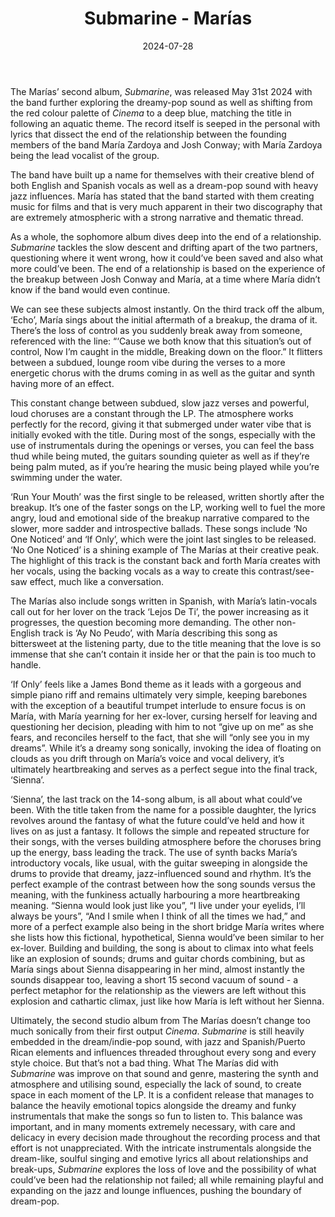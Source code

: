﻿---
layout: default
title: Submarine - Marías
description:
date: '2024-07-28'
categories:
  - Album
img: https://vinilo.co.uk/cdn/shop/files/The-Marias-Submarine_300x300.jpg?v=1710171189
rating: 8.7
---

The Marías’ second album, _Submarine_, was released May 31st 2024 with the band further exploring the dreamy-pop sound as well as shifting from the red colour palette of _Cinema_ to a deep blue, matching the title in following an aquatic theme. The record itself is seeped in the personal with lyrics that dissect the end of the relationship between the founding members of the band María Zardoya and Josh Conway; with María Zardoya being the lead vocalist of the group.

The band have built up a name for themselves with their creative blend of both English and Spanish vocals as well as a dream-pop sound with heavy jazz influences. María has stated that the band started with them creating music for films and that is very much apparent in their two discography that are extremely atmospheric with a strong narrative and thematic thread.

As a whole, the sophomore album dives deep into the end of a relationship. _Submarine_ tackles the slow descent and drifting apart of the two partners, questioning where it went wrong, how it could’ve been saved and also what more could’ve been. The end of a relationship is based on the experience of the breakup between Josh Conway and María, at a time where María didn’t know if the band would even continue.

We can see these subjects almost instantly. On the third track off the album, ‘Echo’, María sings about the initial aftermath of a breakup, the drama of it. There’s the loss of control as you suddenly break away from someone, referenced with the line: “‘Cause we both know that this situation’s out of control, Now I’m caught in the middle, Breaking down on the floor.” It flitters between a subdued, lounge room vibe during the verses to a more energetic chorus with the drums coming in as well as the guitar and synth having more of an effect.

This constant change between subdued, slow jazz verses and powerful, loud choruses are a constant through the LP. The atmosphere works perfectly for the record, giving it that submerged under water vibe that is initially evoked with the title. During most of the songs, especially with the use of instrumentals during the openings or verses, you can feel the bass thud while being muted, the guitars sounding quieter as well as if they’re being palm muted, as if you’re hearing the music being played while you’re swimming under the water.

‘Run Your Mouth’ was the first single to be released, written shortly after the breakup. It’s one of the faster songs on the LP, working well to fuel the more angry, loud and emotional side of the breakup narrative compared to the slower, more sadder and introspective ballads. These songs include ‘No One Noticed’ and ‘If Only’, which were the joint last singles to be released. ‘No One Noticed’ is a shining example of The Marías at their creative peak. The highlight of this track is the constant back and forth María creates with her vocals, using the backing vocals as a way to create this contrast/see-saw effect, much like a conversation.

The Marías also include songs written in Spanish, with María’s latin-vocals call out for her lover on the track ‘Lejos De Ti’, the power increasing as it progresses, the question becoming more demanding. The other non-English track is ‘Ay No Peudo’, with María describing this song as bittersweet at the listening party, due to the title meaning that the love is so immense that she can’t contain it inside her or that the pain is too much to handle.

‘If Only’ feels like a James Bond theme as it leads with a gorgeous and simple piano riff and remains ultimately very simple, keeping barebones with the exception of a beautiful trumpet interlude to ensure focus is on María, with María yearning for her ex-lover, cursing herself for leaving and questioning her decision, pleading with him to not “give up on me” as she fears, and reconciles herself to the fact, that she will “only see you in my dreams”. While it’s a dreamy song sonically, invoking the idea of floating on clouds as you drift through on María’s voice and vocal delivery, it’s ultimately heartbreaking and serves as a perfect segue into the final track, ‘Sienna’.

‘Sienna’, the last track on the 14-song album, is all about what could’ve been. With the title taken from the name for a possible daughter, the lyrics revolves around the fantasy of what the future could’ve held and how it lives on as just a fantasy. It follows the simple and repeated structure for their songs, with the verses building atmosphere before the choruses bring up the energy, bass leading the track. The use of synth backs María’s introductory vocals, like usual, with the guitar sweeping in alongside the drums to provide that dreamy, jazz-influenced sound and rhythm. It’s the perfect example of the contrast between how the song sounds versus the meaning, with the funkiness actually harbouring a more heartbreaking meaning. “Sienna would look just like you”, “I live under your eyelids, I’ll always be yours”, “And I smile when I think of all the times we had,” and more of a perfect example also being in the short bridge María writes where she lists how this fictional, hypothetical, Sienna would’ve been similar to her ex-lover. Building and building, the song is about to climax into what feels like an explosion of sounds; drums and guitar chords combining, but as María sings about Sienna disappearing in her mind, almost instantly the sounds disappear too, leaving a short 15 second vacuum of sound - a perfect metaphor for the relationship as the viewers are left without this explosion and cathartic climax, just like how María is left without her Sienna.

Ultimately, the second studio album from The Marías doesn’t change too much sonically from their first output _Cinema_. _Submarine_ is still heavily embedded in the dream/indie-pop sound, with jazz and Spanish/Puerto Rican elements and influences threaded throughout every song and every style choice. But that’s not a bad thing. What The Marías did with _Submarine_ was improve on that sound and genre, mastering the synth and atmosphere and utilising sound, especially the lack of sound, to create space in each moment of the LP. It is a confident release that manages to balance the heavily emotional topics alongside the dreamy and funky instrumentals that make the songs so fun to listen to. This balance was important, and in many moments extremely necessary, with care and delicacy in every decision made throughout the recording process and that effort is not unappreciated. With the intricate instrumentals alongside the dream-like, soulful singing and emotive lyrics all about relationships and break-ups, _Submarine_ explores the loss of love and the possibility of what could’ve been had the relationship not failed; all while remaining playful and expanding on the jazz and lounge influences, pushing the boundary of dream-pop.
